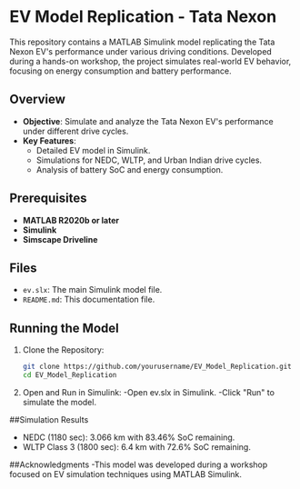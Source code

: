 # EV Model Replication - Tata Nexon

This repository contains a MATLAB Simulink model replicating the Tata Nexon EV's performance under various driving conditions. Developed during a hands-on workshop, the project simulates real-world EV behavior, focusing on energy consumption and battery performance.

## Overview

- **Objective**: Simulate and analyze the Tata Nexon EV's performance under different drive cycles.
- **Key Features**:
  - Detailed EV model in Simulink.
  - Simulations for NEDC, WLTP, and Urban Indian drive cycles.
  - Analysis of battery SoC and energy consumption.

## Prerequisites

- **MATLAB R2020b or later**
- **Simulink**
- **Simscape Driveline**

## Files

- `ev.slx`: The main Simulink model file.
- `README.md`: This documentation file.

## Running the Model

1. Clone the Repository:
   ```bash
   git clone https://github.com/yourusername/EV_Model_Replication.git
   cd EV_Model_Replication
2. Open and Run in Simulink:
   -Open ev.slx in Simulink.
   -Click "Run" to simulate the model.


##Simulation Results

 - NEDC (1180 sec): 3.066 km with 83.46% SoC remaining.
 - WLTP Class 3 (1800 sec): 6.4 km with 72.6% SoC remaining.

##Acknowledgments
  -This model was developed during a workshop focused on EV simulation techniques using MATLAB Simulink.
